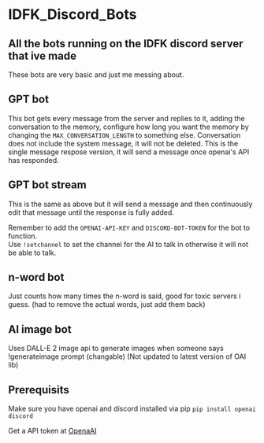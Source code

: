 # IDFK_Discord_Bots
All the bots running on the IDFK discord server that ive made  
---
These bots are very basic and just me messing about.  

## GPT bot  
This bot gets every message from the server and replies to it, adding the conversation to the memory, configure how long you want the memory by changing the `MAX_CONVERSATION_LENGTH` to something else. Conversation does not include the system message, it will not be deleted. This is the single message respose version, it will send a message once openai's API has responded.  

## GPT bot stream  
This is the same as above but it will send a message and then continuously edit that message until the response is fully added.  
  
Remember to add the `OPENAI-API-KEY` and `DISCORD-BOT-TOKEN` for the bot to function.  
Use `!setchannel` to set the channel for the AI to talk in otherwise it will not be able to talk.

## n-word bot  
Just counts how many times the n-word is said, good for toxic servers i guess. (had to remove the actual words, just add them back)  

## AI image bot  
Uses DALL-E 2 image api to generate images when someone says !generateimage prompt (changable) (Not updated to latest version of OAI lib) 

## Prerequisits
Make sure you have openai and discord installed via pip
`pip install openai discord`

Get a API token at [OpenaAI](https://platform.openai.com)
